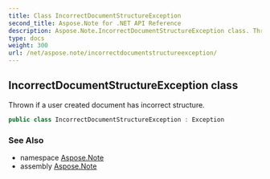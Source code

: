 ```yaml
---
title: Class IncorrectDocumentStructureException
second_title: Aspose.Note for .NET API Reference
description: Aspose.Note.IncorrectDocumentStructureException class. Thrown if a user created document has incorrect structure
type: docs
weight: 300
url: /net/aspose.note/incorrectdocumentstructureexception/
---
```

## IncorrectDocumentStructureException class

Thrown if a user created document has incorrect structure.

```csharp
public class IncorrectDocumentStructureException : Exception
```

### See Also

* namespace [Aspose.Note](../../aspose.note/)
* assembly [Aspose.Note](../../)


